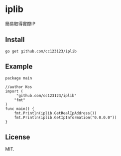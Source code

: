 # iplib

簡易取得實際IP


## Install

```
go get github.com/cc123123/iplib
```

## Example

```
package main

//author Kos
import (
	 "github.com/cc123123/iplib"
	"fmt"
)
func main() {
	fmt.Println(iplib.GetRealIpAddress())
	fmt.Println(iplib.GetIpInformation("0.0.0.0"))
}
```

## License

MIT.
